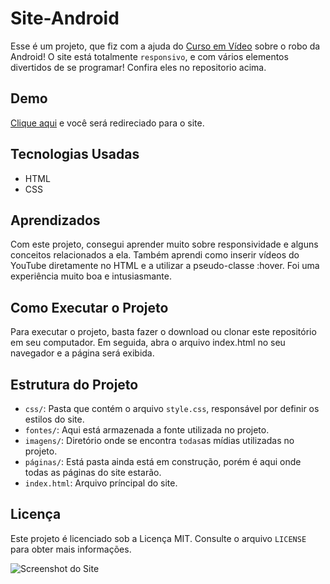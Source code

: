 # Site-Android

Esse é um projeto, que fiz com a ajuda do [Curso em Vídeo](https://www.youtube.com/c/CursoemV%C3%ADdeo) sobre o robo da Android! O site está totalmente `responsivo`, e com vários elementos divertidos de se programar! Confira eles no repositorio acima.

## Demo

[Clique aqui](https://allan-carlos.github.io/Robo-Android/) e você será redireciado para o site.

## Tecnologias Usadas

- HTML
- CSS

## Aprendizados

Com este projeto, consegui aprender muito sobre responsividade e alguns conceitos relacionados a ela. Também aprendi como inserir vídeos do YouTube diretamente no HTML e a utilizar a pseudo-classe :hover. Foi uma experiência muito boa e intusiasmante.

## Como Executar o Projeto

Para executar o projeto, basta fazer o download ou clonar este repositório em seu computador. Em seguida, abra o arquivo index.html no seu navegador e a página será exibida.

## Estrutura do Projeto

- `css/`: Pasta que contém o arquivo `style.css`, responsável por definir os estilos do site.
- `fontes/`: Aqui está armazenada a fonte utilizada no projeto.
- `imagens/`: Diretório onde se encontra `todas`as mídias utilizadas no projeto.
- `páginas/`: Está pasta ainda está em construção, porém é aqui onde todas as páginas do site estarão.
- `index.html`: Arquivo príncipal do site.

## Licença

Este projeto é licenciado sob a Licença MIT. Consulte o arquivo `LICENSE` para obter mais informações.

![Screenshot do Site](https://imgur.com/qL3hBDL.png)

